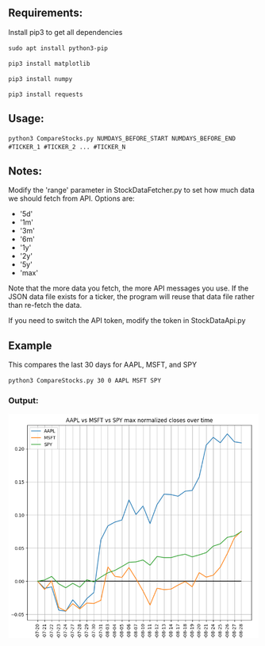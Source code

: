 ## Requirements:
Install pip3 to get all dependencies

`sudo apt install python3-pip`

`pip3 install matplotlib`

`pip3 install numpy`

`pip3 install requests`

## Usage:
`python3 CompareStocks.py NUMDAYS_BEFORE_START NUMDAYS_BEFORE_END #TICKER_1 #TICKER_2 ... #TICKER_N`

## Notes:
Modify the 'range' parameter in StockDataFetcher.py to set how much data we should fetch from API. Options are:
* '5d' 
* '1m'
* '3m'
* '6m'
* '1y'
* '2y'
* '5y'
* 'max' 

Note that the more data you fetch, the more API messages you use. If the JSON data file exists for a ticker, the program will reuse that data file rather than re-fetch the data.

If you need to switch the API token, modify the token in StockDataApi.py

## Example
This compares the last 30 days for AAPL, MSFT, and SPY

`python3 CompareStocks.py 30 0 AAPL MSFT SPY`

### Output:
![SPY, AAPL, and MSFT](https://github.com/erikgroving/stock_predictor/blob/master/example.PNG?raw=true)
